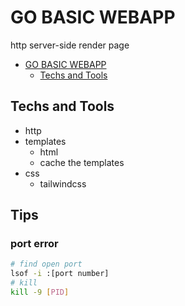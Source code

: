 # GO BASIC WEBAPP

http server-side render page

<!--toc:start-->

- [GO BASIC WEBAPP](#go-basic-webapp)
  - [Techs and Tools](#techs-and-tools)
  <!--toc:end-->

## Techs and Tools

- http
- templates
  - html
  - cache the templates
- css
  - tailwindcss

## Tips

### port error

```bash
# find open port
lsof -i :[port number]
# kill
kill -9 [PID]
```
